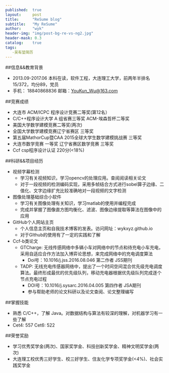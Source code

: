 ```yaml
---
published:  true
layout:     post
title:      "ReSume blog"
subtitle:   "My ReSume"
author:     "wyk"
header-img: "img/post-bg-re-vs-ng2.jpg"
header-mask: 0.3
catalog:    true
tags:
   -吴有堃简历
---
```


##信息&&教育背景
* 2013.09-2017.06 本科在读，软件工程，大连理工大学，前两年半排名15/372，均分89，党员
* 手机： 18840868836 邮箱：YouKun_Wu@163.com

##竞赛成绩
* 大连市 ACM/ICPC 程序设计竞赛二等奖(第12名）                             
* C/C++程序设计大学 A 组省赛三等奖   ACM-埃森哲杯二等奖                    
* 美国大学数学建模竞赛二等奖(两次)                                     
* 全国大学数学建模竞赛辽宁省赛区  三等奖                                     
* 第五届MathorCup暨CAA 2015全球大学生数学建模挑战赛  三等奖              
* 大连市数学竞赛     一等奖      辽宁省赛区数学竞赛    三等奖              
* Ccf csp程序设计认证 220分(<18%)   

##科研&&项目经历
* 视频字幕检测
  * 学习有关视频知识，学习opencv的处理应用。查阅阅读相关论文
  * 对于一段视频的检测编码实现，采用多帧结合方式进行sobel算子边缘、二值化、文字边缘扩充比较准确地对一段视频的文字检测
* 图像处理基础综合小软件
  * 学习有关图像处理有关知识，学习matlab的使用并编程完成 
  * 完成并掌握了图像直方图均衡化、滤波、图像边缘提取等算法在图像中的应用
* GitHub个人网站主页
  * 个人信息主页和自我技术博客的发表。访问网址：wykxyz.github.io
  * 对于GIthub的使用有了一定的实践和了解
* Ccf-b类论文
  * GTCharge: 无线传感网络中多辆小车对网络中的节点和待充电小车充电，采用自适应合作方法加入博弈论思想，来完成网络中的充电调度算法
      * Doi号：10.1016/j.jss.2016.08.046    第二作者   JSS期刊
  * TADP: 无线充电传感器网络中，提出了一个时间空间混合优先级充电调度算法。最终形成最优的优先级队列，移动充电器根据优先级队列完成逐个节点充电过程
      * DOI号：10.1016/j.sysarc.2016.04.005   第四作者  JSA期刊
      * 参与帮助老师的论文科研以及论文查阅、论文整理编写

##掌握技能
* 熟悉 C/C++，了解 Java。对数据结构与算法有较深的理解，对机器学习有一些了解
* Cet4: 557   Cet6: 522

##荣誉奖励
* 学习优秀奖学金(两次)、国家奖学金、科技创新奖学金、精神文明奖学金(两次)
* 大连理工校优秀三好学生、校三好学生、住友化学专项奖学金(<4%)、社会实践奖学金
